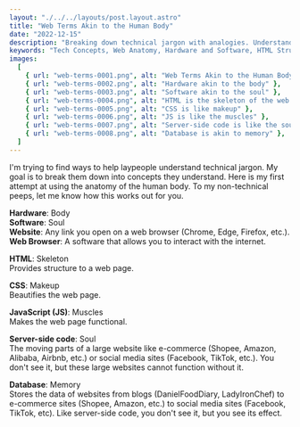 ```yaml
---
layout: "./../../layouts/post.layout.astro"
title: "Web Terms Akin to the Human Body"
date: "2022-12-15"
description: "Breaking down technical jargon with analogies. Understand web components like hardware, software, HTML, CSS, JavaScript, server-side code, and databases through relatable comparisons."
keywords: "Tech Concepts, Web Anatomy, Hardware and Software, HTML Structure, CSS Styling, JavaScript Functionality, Server-side Code, Database Management"
images:
  [
    { url: "web-terms-0001.png", alt: "Web Terms Akin to the Human Body" },
    { url: "web-terms-0002.png", alt: "Hardware akin to the body" },
    { url: "web-terms-0003.png", alt: "Software akin to the soul" },
    { url: "web-terms-0004.png", alt: "HTML is the skeleton of the web page" },
    { url: "web-terms-0005.png", alt: "CSS is like makeup" },
    { url: "web-terms-0006.png", alt: "JS is like the muscles" },
    { url: "web-terms-0007.png", alt: "Server-side code is like the soul" },
    { url: "web-terms-0008.png", alt: "Database is akin to memory" },
  ]
---
```


I'm trying to find ways to help laypeople understand technical jargon. My goal is to break them down into concepts they understand. Here is my first attempt at using the anatomy of the human body. To my non-technical peeps, let me know how this works out for you.

**Hardware**: Body<br/>
**Software**: Soul<br/>
**Website**: Any link you open on a web browser (Chrome, Edge, Firefox, etc.).<br/>
**Web Browser**: A software that allows you to interact with the internet.

**HTML**: Skeleton<br/>
Provides structure to a web page.

**CSS**: Makeup<br/>
Beautifies the web page.

**JavaScript (JS)**: Muscles<br/>
Makes the web page functional.

**Server-side code**: Soul<br/>
The moving parts of a large website like e-commerce (Shopee, Amazon, Alibaba, Airbnb, etc.) or social media sites (Facebook, TikTok, etc.). You don't see it, but these large websites cannot function without it.

**Database**: Memory<br/>
Stores the data of websites from blogs (DanielFoodDiary, LadyIronChef) to e-commerce sites (Shopee, Amazon, etc.) to social media sites (Facebook, TikTok, etc). Like server-side code, you don't see it, but you see its effect.
